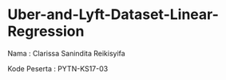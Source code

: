 # Uber-and-Lyft-Dataset-Linear-Regression
Nama         : Clarissa Sanindita Reikisyifa

Kode Peserta : PYTN-KS17-03

